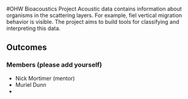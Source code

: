 #OHW Bioacoustics Project
Acoustic data contains information about organisms in the scattering layers. For example, fiel vertical migration behavior is visible. The project aims to build tools for classifying and interpreting this data.

## Outcomes



### Members (please add yourself)
- Nick Mortimer (mentor)
- Muriel Dunn
- 
